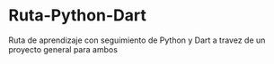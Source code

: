 # Ruta-Python-Dart
Ruta de aprendizaje con seguimiento de Python y Dart a travez de un proyecto general para ambos
